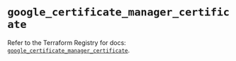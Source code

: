 # `google_certificate_manager_certificate`

Refer to the Terraform Registry for docs: [`google_certificate_manager_certificate`](https://registry.terraform.io/providers/hashicorp/google/6.46.0/docs/resources/certificate_manager_certificate).
